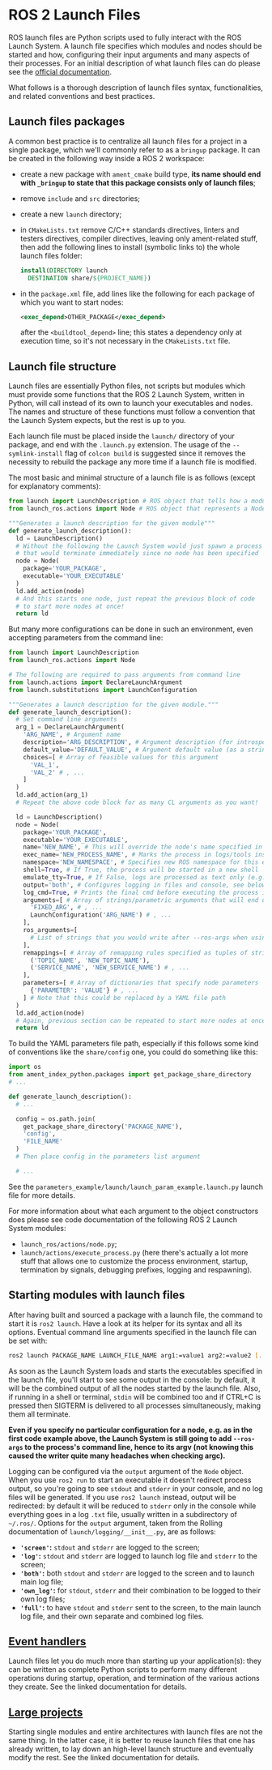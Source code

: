 # ROS 2 Launch Files

ROS launch files are Python scripts used to fully interact with the ROS Launch System. A launch file specifies which modules and nodes should be started and how, configuring their input arguments and many aspects of their processes. For an initial description of what launch files can do please see the [official documentation](https://docs.ros.org/en/galactic/Tutorials/Launch/Launch-Main.html).

What follows is a thorough description of launch files syntax, functionalities, and related conventions and best practices.

## Launch files packages

A common best practice is to centralize all launch files for a project in a single package, which we'll commonly refer to as a `bringup` package. It can be created in the following way inside a ROS 2 workspace:

- create a new package with `ament_cmake` build type, **its name should end with `_bringup` to state that this package consists only of launch files**;
- remove `include` and `src` directories;
- create a new `launch` directory;
- in `CMakeLists.txt` remove C/C++ standards directives, linters and testers directives, compiler directives, leaving only ament-related stuff, then add the following lines to install (symbolic links to) the whole launch files folder:

  ```cmake
  install(DIRECTORY launch
    DESTINATION share/${PROJECT_NAME})
  ```

- in the `package.xml` file, add lines like the following for each package of which you want to start nodes:

  ```xml
  <exec_depend>OTHER_PACKAGE</exec_depend>
  ```

  after the `<buildtool_depend>` line; this states a dependency only at execution time, so it's not necessary in the `CMakeLists.txt` file.

## Launch file structure

Launch files are essentially Python files, not scripts but modules which must provide some functions that the ROS 2 Launch System, written in Python, will call instead of its own to launch your executables and nodes. The names and structure of these functions must follow a convention that the Launch System expects, but the rest is up to you.

Each launch file must be placed inside the `launch/` directory of your package, and end with the `.launch.py` extension. The usage of the `--symlink-install` flag of `colcon build` is suggested since it removes the necessity to rebuild the package any more time if a launch file is modified.

The most basic and minimal structure of a launch file is as follows (except for explanatory comments):

```python
from launch import LaunchDescription # ROS object that tells how a module should be started
from launch_ros.actions import Node # ROS object that represents a Node to start

"""Generates a launch description for the given module"""
def generate_launch_description():
  ld = LaunchDescription()
  # Without the following the Launch System would just spawn a process
  # that would terminate immediately since no node has been specified
  node = Node(
    package='YOUR_PACKAGE',
    executable='YOUR_EXECUTABLE'
  )
  ld.add_action(node)
  # And this starts one node, just repeat the previous block of code
  # to start more nodes at once!
  return ld
```

But many more configurations can be done in such an environment, even accepting parameters from the command line:

```python
from launch import LaunchDescription
from launch_ros.actions import Node

# The following are required to pass arguments from command line
from launch.actions import DeclareLaunchArgument
from launch.substitutions import LaunchConfiguration

"""Generates a launch description for the given module."""
def generate_launch_description():
  # Set command line arguments
  arg_1 = DeclareLaunchArgument(
    'ARG_NAME', # Argument name
    description='ARG_DESCRIPTION', # Argument description (for introspection tools)
    default_value='DEFAULT_VALUE', # Argument default value (as a string)
    choices=[ # Array of feasible values for this argument
      'VAL_1',
      'VAL_2' # , ...
    ]
  )
  ld.add_action(arg_1)
  # Repeat the above code block for as many CL arguments as you want!

  ld = LaunchDescription()
  node = Node(
    package='YOUR_PACKAGE',
    executable='YOUR_EXECUTABLE',
    name='NEW_NAME', # This will override the node's name specified in the code
    exec_name='NEW_PROCESS_NAME', # Marks the process in logs/tools instead of the basename
    namespace='NEW_NAMESPACE', # Specifies new ROS namespace for this executable
    shell=True, # If True, the process will be started in a new shell
    emulate_tty=True, # If False, logs are processed as text only (e.g. removing colors)
    output='both', # Configures logging in files and console, see below
    log_cmd=True, # Prints the final cmd before executing the process in the logs
    arguments=[ # Array of strings/parametric arguments that will end up in process's argv
      'FIXED_ARG', # , ...
      LaunchConfiguration('ARG_NAME') # , ...
    ],
    ros_arguments=[
      # List of strings that you would write after --ros-args when using ros2 run
    ],
    remappings=[ # Array of remapping rules specified as tuples of strings
      ('TOPIC_NAME', 'NEW_TOPIC_NAME'),
      ('SERVICE_NAME', 'NEW_SERVICE_NAME') # , ...
    ],
    parameters=[ # Array of dictionaries that specify node parameters
      {'PARAMETER': 'VALUE'} # , ...
    ] # Note that this could be replaced by a YAML file path
  )
  ld.add_action(node)
  # Again, previous section can be repeated to start more nodes at once!
  return ld
```

To build the YAML parameters file path, especially if this follows some kind of conventions like the `share/config` one, you could do something like this:

```python
import os
from ament_index_python.packages import get_package_share_directory
# ...

def generate_launch_description():
  # ...

  config = os.path.join(
    get_package_share_directory('PACKAGE_NAME'),
    'config',
    'FILE_NAME'
  )
  # Then place config in the parameters list argument

  # ...
```

See the `parameters_example/launch/launch_param_example.launch.py` launch file for more details.

For more information about what each argument to the object constructors does please see code documentation of the following ROS 2 Launch System modules:

- `launch_ros/actions/node.py`;
- `launch/actions/execute_process.py` (here there's actually a lot more stuff that allows one to customize the process environment, startup, termination by signals, debugging prefixes, logging and respawning).

## Starting modules with launch files

After having built and sourced a package with a launch file, the command to start it is `ros2 launch`. Have a look at its helper for its syntax and all its options. Eventual command line arguments specified in the launch file can be set with:

```bash
ros2 launch PACKAGE_NAME LAUNCH_FILE_NAME arg1:=value1 arg2:=value2 [...]
```

As soon as the Launch System loads and starts the executables specified in the launch file, you'll start to see some output in the console: by default, it will be the combined output of all the nodes started by the launch file. Also, if running in a shell or terminal, `stdin` will be combined too and if CTRL+C is pressed then SIGTERM is delivered to all processes simultaneously, making them all terminate.

**Even if you specify no particular configuration for a node, e.g. as in the first code example above, the Launch System is still going to add `--ros-args` to the process's command line, hence to its argv (not knowing this caused the writer quite many headaches when checking argc).**

Logging can be configured via the `output` argument of the `Node` object. When you use `ros2 run` to start an executable it doesn't redirect process output, so you're going to see `stdout` and `stderr` in your console, and no log files will be generated. If you use `ros2 launch` instead, output will be redirected: by default it will be reduced to `stderr` only in the console while everything goes in a log `.txt` file, usually written in a subdirectory of `~/.ros/`. Options for the `output` argument, taken from the Rolling documentation of `launch/logging/__init__.py`, are as follows:

- **`'screen'`:** `stdout` and `stderr` are logged to the screen;
- **`'log'`:** `stdout` and `stderr` are logged to launch log file and `stderr` to the screen;
- **`'both'`:** both `stdout` and `stderr` are logged to the screen and to launch main log file;
- **`'own_log'`:** for `stdout`, `stderr` and their combination to be logged to their own log files;
- **`'full'`:** to have `stdout` and `stderr` sent to the screen, to the main launch log file, and their own separate and combined log files.

## [Event handlers](https://docs.ros.org/en/galactic/Tutorials/Launch/Using-Event-Handlers.html)

Launch files let you do much more than starting up your application(s): they can be written as complete Python scripts to perform many different operations during startup, operation, and termination of the various actions they create. See the linked documentation for details.

## [Large projects](https://docs.ros.org/en/galactic/Tutorials/Launch/Using-ROS2-Launch-For-Large-Projects.html)

Starting single modules and entire architectures with launch files are not the same thing. In the latter case, it is better to reuse launch files that one has already written, to lay down an high-level launch structure and eventually modify the rest. See the linked documentation for details.

